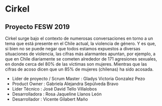 # Cirkel
## Proyecto FESW 2019

Cirkel surge bajo el contexto de numerosas conversaciones en torno a un tema que está presente en el Chile actual, la violencia de género. Y es que, si bien no se puede negar que todos estamos expuestos a diversas situaciones de violencia, las cifras más alarmantes apuntan, por ejemplo, a que en Chile diariamente se cometen alrededor de 171 agresiones sexuales, en donde cerca del 80% de las víctimas son mujeres. Mientras que las cifras de acoso dicen que un 85% de mujeres (chilenas) ha sido acosada.

* Lider de proyecto / Scrum Master : Gladys Victoria Gonzalez Pezo
* Product Owner : Gabriela Alejandra Sepúlveda Bravo
* Lider Técnico : José David Tello Villalobos
* Desarrolladora : Rosa Jaqueline Llanos León
* Desarrollador : Vicente Gilabert Maño

